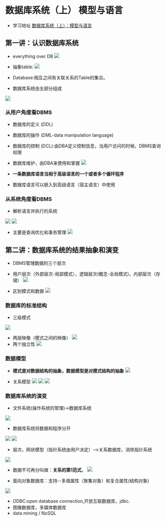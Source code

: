 
# 数据库系统（上） 模型与语言

- 学习地址 [数据库系统（上）：模型与语言](http://www.icourse163.org/learn/HIT-1001516002?tid=1002049007#/learn/content)

## 第一讲：认识数据库系统

- everything over DB
![](http://i.imgur.com/Nrllhf2.png)

- 抽象table:
![](http://i.imgur.com/Dbcxn61.png)

- Database:相互之间有关联关系的Table的集合。

- 数据库系统由五部分组成

![](http://i.imgur.com/SFGD2l8.png)

### 从用户角度看DBMS

- 数据库的定义 (DDL)
- 数据库的操作 (DML-data manipulation language)
- 数据库的控制 (DCL):由DBA定义控制信息，当用户访问的时候，DBMS查询权限
- 数据库维护，由DBA来使用和掌握
![](http://i.imgur.com/RTAiGle.png)

- **一条数据库语言当相于高级语言的一个或者多个循环程序**
- 数据库语言可以嵌入到高级语言（宿主语言）中使用

### 从系统角度看DBMS

- 解析语言并执行的系统

![](http://i.imgur.com/aKYSZQ6.png)
![](http://i.imgur.com/VSyCrDu.png)
- 主要是查询优化和事务管理
![](http://i.imgur.com/XKwwZWA.png)

## 第二讲：数据库系统的结果抽象和演变

- DBMS管理数据的三个层次
- 用户层次（外部层次-局部模式），逻辑层次(概念-全局模式)，内部层次（存储）
![](http://i.imgur.com/jQ1C3rC.png)

- 区别模式和数据
![](http://i.imgur.com/H9kLFFR.png)

### 数据库的标准结构

- 三级模式

![](http://i.imgur.com/ftfhM1g.png)

- 两层映像（模式之间的映像）
![](http://i.imgur.com/glhFTul.png)
- 两个独立性
![](http://i.imgur.com/mGwn6Gh.png)


### 数据模型

- **模式是对数据结构的抽象，数据模型是对模式结构的抽象**
![](http://i.imgur.com/rRrPOlJ.png)

- 关系模型
![](http://i.imgur.com/7oFu2am.png) 
![](http://i.imgur.com/iheBIaA.png)
![](http://i.imgur.com/1Bwgtgk.png)
### 数据库系统的演变

- 文件系统(操作系统的管理)->数据库系统

![](http://i.imgur.com/eaoQtxN.png)

- 数据库系统将数据和程序分开

![](http://i.imgur.com/M1QyTsX.png)
![](http://i.imgur.com/E2Ukhht.png)

- 层次，网状模型（指针系统由用户决定）-->关系数据库，消除指针系统

![](http://i.imgur.com/1j2zqZ7.png)

- 数据不可再分叫做：**关系的第1范式**。
![](http://i.imgur.com/h5kiXIu.png)

- 面向对象数据库：支持--多值属性（聚集对象）和复合属性(结构对象)

![](http://i.imgur.com/QyPgWd7.png)

- ODBC:open database connection,开放互联数据库，jdbc.
- 图像数据库，多媒体数据库
- data mining / NoSQL